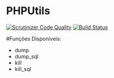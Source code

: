 # PHPUtils 
[![Scrutinizer Code Quality](https://scrutinizer-ci.com/g/rafaelnery/PHPUtils/badges/quality-score.png?b=master)](https://scrutinizer-ci.com/g/rafaelnery/PHPUtils/?branch=master) [![Build Status](https://scrutinizer-ci.com/g/rafaelnery/PHPUtils/badges/build.png?b=master)](https://scrutinizer-ci.com/g/rafaelnery/PHPUtils/build-status/master)

#Funções Disponíveis:
 - dump 
 - dump_sql
 - kill
 - kill_sql


